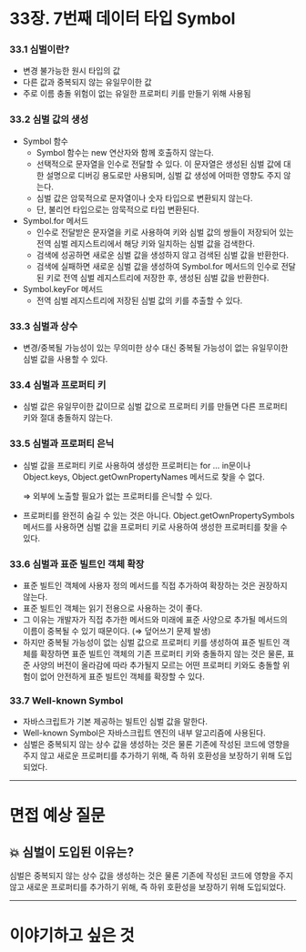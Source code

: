 # 33장. 7번째 데이터 타입 Symbol

### 33.1 심벌이란?

- 변경 불가능한 원시 타입의 값
- 다른 값과 중복되지 않는 유일무이한 값
- 주로 이름 충돌 위험이 없는 유일한 프로퍼티 키를 만들기 위해 사용됨

### 33.2 심벌 값의 생성

- Symbol 함수
    - Symbol 함수는 new 연산자와 함께 호출하지 않는다.
    - 선택적으로 문자열을 인수로 전달할 수 있다. 이 문자열은 생성된 심벌 값에 대한 설명으로 디버깅 용도로만 사용되며, 심벌 값 생성에 어떠한 영향도 주지 않는다.
    - 심벌 값은 암묵적으로 문자열이나 숫자 타입으로 변환되지 않는다.
    - 단, 불리언 타입으로는 암묵적으로 타입 변환된다.
- Symbol.for 메서드
    - 인수로 전달받은 문자열을 키로 사용하여 키와 심벌 값의 쌍들이 저장되어 있는 전역 심벌 레지스트리에서 해당 키와 일치하는 심벌 값을 검색한다.
    - 검색에 성공하면 새로운 심벌 값을 생성하지 않고 검색된 심벌 값을 반환한다.
    - 검색에 실패하면 새로운 심벌 값을 생성하여 Symbol.for 메서드의 인수로 전달된 키로 전역 심벌 레지스트리에 저장한 후, 생성된 심벌 값을 반환한다.
- Symbol.keyFor 메서드
    - 전역 심벌 레지스트리에 저장된 심벌 값의 키를 추출할 수 있다.

### 33.3 심벌과 상수

- 변경/중복될 가능성이 있는 무의미한 상수 대신 중복될 가능성이 없는 유일무이한 심벌 값을 사용할 수 있다.

### 33.4 심벌과 프로퍼티 키

- 심벌 값은 유일무이한 값이므로 심벌 값으로 프로퍼티 키를 만들면 다른 프로퍼티 키와 절대 충돌하지 않는다.

### 33.5 심벌과 프로퍼티 은닉

- 심벌 값을 프로퍼티 키로 사용하여 생성한 프로퍼티는 for … in문이나 Object.keys, Object.getOwnPropertyNames 메서드로 찾을 수 없다.
    
    ⇒ 외부에 노출할 필요가 없는 프로퍼티를 은닉할 수 있다.
    
- 프로퍼티를 완전히 숨길 수 있는 것은 아니다. Object.getOwnPropertySymbols 메서드를 사용하면 심벌 값을 프로퍼티 키로 사용하여 생성한 프로퍼티를 찾을 수 있다.

### 33.6 심벌과 표준 빌트인 객체 확장

- 표준 빌트인 객체에 사용자 정의 메서드를 직접 추가하여 확장하는 것은 권장하지 않는다.
- 표준 빌트인 객체는 읽기 전용으로 사용하는 것이 좋다.
- 그 이유는 개발자가 직접 추가한 메서드와 미래에 표준 사양으로 추가될 메서드의 이름이 중복될 수 있기 때문이다. (⇒ 덮어쓰기 문제 발생)
- 하지만 중복될 가능성이 없는 심벌 값으로 프로퍼티 키를 생성하여 표준 빌트인 객체를 확장하면 표준 빌트인 객체의 기존 프로퍼티 키와 충돌하지 않는 것은 물론, 표준 사양의 버전이 올라감에 따라 추가될지 모르는 어떤 프로퍼티 키와도 충돌할 위험이 없어 안전하게 표준 빌트인 객체를 확장할 수 있다.

### 33.7 Well-known Symbol

- 자바스크립트가 기본 제공하는 빌트인 심벌 값을 말한다.
- Well-known Symbol은 자바스크립트 엔진의 내부 알고리즘에 사용된다.
- 심벌은 중복되지 않는 상수 값을 생성하는 것은 물론 기존에 작성된 코드에 영향을 주지 않고 새로운 프로퍼티를 추가하기 위해, 즉 하위 호환성을 보장하기 위해 도입되었다.

---

# 면접 예상 질문

## 💥 심벌이 도입된 이유는?

심벌은 중복되지 않는 상수 값을 생성하는 것은 물론 기존에 작성된 코드에 영향을 주지 않고 새로운 프로퍼티를 추가하기 위해, 즉 하위 호환성을 보장하기 위해 도입되었다.

---

# 이야기하고 싶은 것
